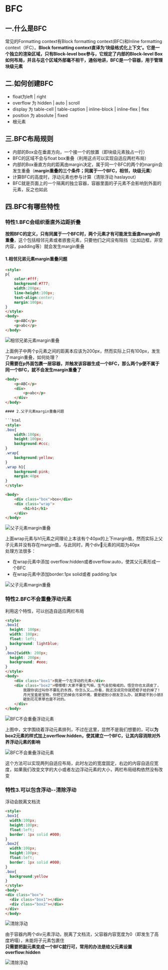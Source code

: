 # BFC

## 一.什么是BFC

常见的Formatting context有Block formatting context(BFC)和Inline formatting context（IFC）。**Block formatting context直译为‘块级格式化上下文’。它是一个独立的渲染区域，只有Block-level box参与，它规定了内部的Block-level Box如何布局，并且与这个区域外部毫不相干，通俗地讲，BFC是一个容器，用于管理块级元素**

## 二.如何创建BFC

* float为left | right
* overflow 为 hidden | auto | scroll
* display 为 table-cell | table-caption | inline-block | inline-flex | flex 
* position 为 absolute | fixed
* 根元素

## 三.BFC布局规则

* 内部的Box会在垂直方向，一个接一个的放置（即块级元素独占一行）
* BFC的区域不会与float box重叠（利用这点可以实现自适应两栏布局）
* 内部的Box垂直方向的距离由margin决定，属于同一个BFC的两个的margin会发生重叠（**margin重叠的三个条件；同属于一个BFC，相邻，块级元素**）
* 计算BFC的高度时，浮动元素也参与计算（清除浮动 haslayout）
* BFC就是页面上的一个隔离的独立容器，容器里面的子元素不会影响到外面的元素，反之也如此

## 四.BFC有哪些特性

### 特性1.BFC会组织垂直外边距折叠

**按照BFC的定义，只有同属于一个BFC时，两个元素才有可能发生垂直margin的重叠**，这个包括相邻元素或者嵌套元素，只要他们之间没有阻挡（比如边框，非空内容，padding等）就会发生margin重叠

#### 1.相邻兄弟元素margin重叠问题

```html
<style>
p{
    color:#fff;
    background:#777;
    width:200px;
    line-height:100px;
    text-align:center;
    margin:100px;
}
</style>
<body>
    <p>ABC</p>
    <p>abc</p>
</body>
```

![相邻兄弟元素margin重叠](../../resource/blogs/images/BFC/相邻兄弟元素margin重叠.png)

上面例子中两个p元素之间的距离本应该为200px，然而实际上只有100px，发生了margin重叠，如何处理？  
**只需要在p外面包裹一层容器，并触发该容器生成一个BFC，那么两个p便不属于同一个BFC，就不会发生margin重叠了**

```html
<body>
    <p>ABC</p>
    <div>
        <p>abc</p>
    </div>
</body>

#### 2.父子元素margin重叠问题

```html
<style>
.box{
    width:100px;
    height:100px;
    background:#ccc;
}
.wrap{
    background:yellow;
}
.wrap h1{
    background:pink;
    margin:40px
}
</style>

<body>
    <div class="box">box</div>
    <div class="wrap">
        <h1>h1</h1>
    </div>
</body>
```

![父子元素margin重叠](../../resource/blogs/images/BFC/父子元素margin重叠1.png)

上面wrap元素与h1元素之间理论上本该有个40px的上下margin值，然而实际上父子元素并没有存在margin值，与此同时，两个div元素的间距为40px  
处理方法很多：

* 在wrap元素中添加 overflow:hidden或者overflow:auto，使其父元素形成一个BFC
* 在wrap元素中添加border:1px solid或者 padding:1px

![父子元素margin重叠](../../resource/blogs/images/BFC/父子元素margin重叠2.png)

### 特性2.BFC不会重叠浮动元素

利用这个特性，可以创造自适应两栏布局

```html
<style>
.box1{
  height: 100px;
  width: 100px;
  float: left;
  background: lightblue;
}
.box2{width: 200px;
  height: 200px;
  background: #eee;
}
</style>
<body>
    <div class="box1">我是一个左浮动的元素</div>
    <div class="box2">喂喂喂!大家不要生气嘛，生气会犯嗔戒的。悟空你也太调皮了，
        我跟你说过叫你不要乱扔东西，你怎么又……你看，我还没说完你就把棍子给扔掉了!
        月光宝盒是宝物，你把它扔掉会污染环境，要是砸到小朋友怎么办，就算砸不到小朋友，
        砸到花花草草也是不对的。
    </div>
</body>
```

![BFC不会重叠浮动元素](../../resource/blogs/images/BFC/BFC不会重叠浮动元素1.png)

上图中，文字围绕着浮动元素排列，不过在这里，显然不是我们想要的，可以**为box2元素的样式加上overflow:hidden，使其建立一个BFC，让其内容消除对外界浮动元素的影响**

![BFC不会重叠浮动元素](../../resource/blogs/images/BFC/BFC不会重叠浮动元素2.png)

这个方法可以实现两列自适应布局，此时左边的宽度固定，右边的内容自适应宽度，如果我们改变文字的大小或者左边浮动元素的大小，两栏布局结构依然没有改变

### 特性3.可以包含浮动--清除浮动

浮动会脱离文档流

```html
<style>
.box1{
  width:100px;
  height:100px;
  float:left;
  border: 1px solid #000;
}
.box2{
  width:100px;
  height:100px;
  float:left;
  border: 1px solid #000;
}
.box{
  background:yellow
}
</style>
<body>
<div class="box">
  <div class="box1"></div>
  <div class="box2"></div>
</div>
</body>
```

![清除浮动](../../resource/blogs/images/BFC/清除浮动1.png)

由于容器内两个div元素浮动，脱离了文档流，父容器内容宽度为0（即发生了高度坍塌），未能将子元素包裹住  
**只需要把副元素变成一个BFC就行可，常用的办法是给父元素设置overflow:hidden**

![清除浮动](../../resource/blogs/images/BFC/清除浮动2.png)
